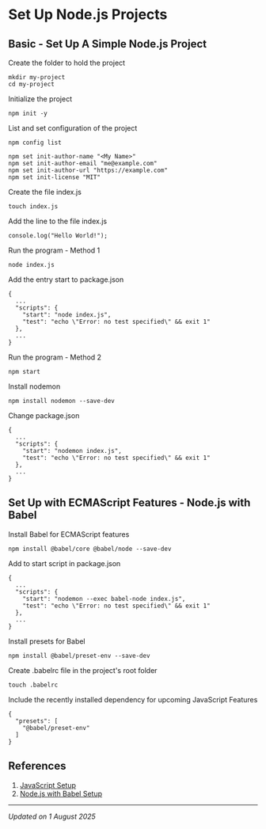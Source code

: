 # Set Up Node.js Projects

## Basic - Set Up A Simple Node.js Project

Create the folder to hold the project
```
mkdir my-project
cd my-project
```

Initialize the project
```
npm init -y
```

List and set configuration of the project
```
npm config list

npm set init-author-name "<My Name>"
npm set init-author-email "me@example.com"
npm set init-author-url "https://example.com"
npm set init-license "MIT"
```

Create the file index.js
```
touch index.js
```

Add the line to the file index.js
```
console.log("Hello World!");
```

Run the program - Method 1
```
node index.js
```

Add the entry start to package.json
```
{
  ...
  "scripts": {
    "start": "node index.js",
    "test": "echo \"Error: no test specified\" && exit 1"
  },
  ...
}
```

Run the program - Method 2
```
npm start
```

Install nodemon
```
npm install nodemon --save-dev
```

Change package.json
```
{
  ...
  "scripts": {
    "start": "nodemon index.js",
    "test": "echo \"Error: no test specified\" && exit 1"
  },
  ...
}
```

## Set Up with ECMAScript Features - Node.js with Babel

Install Babel for ECMAScript features
```
npm install @babel/core @babel/node --save-dev
```

Add to start script in package.json
```
{
  ...
  "scripts": {
    "start": "nodemon --exec babel-node index.js",
    "test": "echo \"Error: no test specified\" && exit 1"
  },
  ...
}
```

Install presets for Babel
```
npm install @babel/preset-env --save-dev
```

Create .babelrc file in the project's root folder
```
touch .babelrc
```

Include the recently installed dependency for upcoming JavaScript Features
```
{
  "presets": [
    "@babel/preset-env"
  ]
}
```

## References

1. [JavaScript Setup](https://www.robinwieruch.de/javascript-project-setup-tutorial/)
1. [Node.js with Babel Setup](https://www.robinwieruch.de/minimal-node-js-babel-setup/)

***
*Updated on 1 August 2025*

